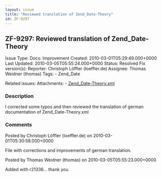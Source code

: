 ```yaml
---
layout: issue
title: "Reviewed translation of Zend_Date-Theory"
id: ZF-9297
---
```


ZF-9297: Reviewed translation of Zend\_Date-Theory
--------------------------------------------------

 Issue Type: Docs: Improvement Created: 2010-03-01T05:29:49.000+0000 Last Updated: 2010-03-05T05:55:24.000+0000 Status: Resolved Fix version(s): 
 Reporter:  Christoph Löffler (loeffler.de)  Assignee:  Thomas Weidner (thomas)  Tags: - Zend\_Date
 
 Related issues: 
 Attachments: - [Zend\_Date-Theory.xml](/issues/secure/attachment/12815/Zend_Date-Theory.xml)
 
### Description

I corrected some typos and then reviewed the translation of german documentation of Zend\_Date-Theory.xml

 

 

### Comments

Posted by Christoph Löffler (loeffler.de) on 2010-03-01T05:30:58.000+0000

File with corrections and improvements of german translation.

 

 

Posted by Thomas Weidner (thomas) on 2010-03-05T05:55:23.000+0000

Added with r21336... thank you

 

 